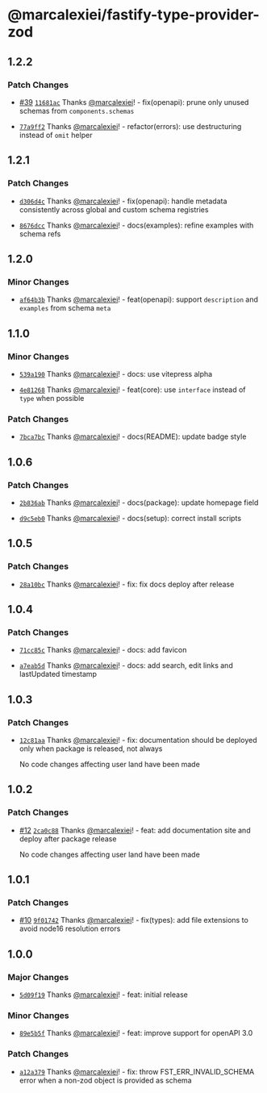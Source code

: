 # @marcalexiei/fastify-type-provider-zod

## 1.2.2

### Patch Changes

- [#39](https://github.com/marcalexiei/fastify-type-provider-zod/pull/39) [`11681ac`](https://github.com/marcalexiei/fastify-type-provider-zod/commit/11681acd7e99412d1ae6550ba2a08e28ae59c94b) Thanks [@marcalexiei](https://github.com/marcalexiei)! - fix(openapi): prune only unused schemas from `components.schemas`

- [`77a9ff2`](https://github.com/marcalexiei/fastify-type-provider-zod/commit/77a9ff2998ff3a2b319708f11c953a7424c2b109) Thanks [@marcalexiei](https://github.com/marcalexiei)! - refactor(errors): use destructuring instead of `omit` helper

## 1.2.1

### Patch Changes

- [`d306d4c`](https://github.com/marcalexiei/fastify-type-provider-zod/commit/d306d4c4f1666bd9ab5d30f0445d75e6550609d6) Thanks [@marcalexiei](https://github.com/marcalexiei)! - fix(openapi): handle metadata consistently across global and custom schema registries

- [`8676dcc`](https://github.com/marcalexiei/fastify-type-provider-zod/commit/8676dcc24dcc807787d606959fb85d0ab779885a) Thanks [@marcalexiei](https://github.com/marcalexiei)! - docs(examples): refine examples with schema refs

## 1.2.0

### Minor Changes

- [`af64b3b`](https://github.com/marcalexiei/fastify-type-provider-zod/commit/af64b3b32a1f5d105af4e6f0be9f51073fbdf82e) Thanks [@marcalexiei](https://github.com/marcalexiei)! - feat(openapi): support `description` and `examples` from schema `meta`

## 1.1.0

### Minor Changes

- [`539a190`](https://github.com/marcalexiei/fastify-type-provider-zod/commit/539a190a629e32813fe26a4e80c706ea50dab2c9) Thanks [@marcalexiei](https://github.com/marcalexiei)! - docs: use vitepress alpha

- [`4e81268`](https://github.com/marcalexiei/fastify-type-provider-zod/commit/4e81268e781a4b7fa499f730ac88a4d3ce825b35) Thanks [@marcalexiei](https://github.com/marcalexiei)! - feat(core): use `interface` instead of `type` when possible

### Patch Changes

- [`7bca7bc`](https://github.com/marcalexiei/fastify-type-provider-zod/commit/7bca7bc0f3defecdba2bea1cffdc66c012ea1286) Thanks [@marcalexiei](https://github.com/marcalexiei)! - docs(README): update badge style

## 1.0.6

### Patch Changes

- [`2b836ab`](https://github.com/marcalexiei/fastify-type-provider-zod/commit/2b836ab6e48220c27c24c40182806a65aba547a3) Thanks [@marcalexiei](https://github.com/marcalexiei)! - docs(package): update homepage field

- [`d9c5eb0`](https://github.com/marcalexiei/fastify-type-provider-zod/commit/d9c5eb0c3b309969a4259f1cdac3aa051af8a290) Thanks [@marcalexiei](https://github.com/marcalexiei)! - docs(setup): correct install scripts

## 1.0.5

### Patch Changes

- [`28a10bc`](https://github.com/marcalexiei/fastify-type-provider-zod/commit/28a10bc2d9098b0fb34d0966d56eca07ed784514) Thanks [@marcalexiei](https://github.com/marcalexiei)! - fix: fix docs deploy after release

## 1.0.4

### Patch Changes

- [`71cc85c`](https://github.com/marcalexiei/fastify-type-provider-zod/commit/71cc85c6ac75da5919e83d7864a06740954f5227) Thanks [@marcalexiei](https://github.com/marcalexiei)! - docs: add favicon

- [`a7eab5d`](https://github.com/marcalexiei/fastify-type-provider-zod/commit/a7eab5dec609753b76ed14a20e40fa3c9e56558b) Thanks [@marcalexiei](https://github.com/marcalexiei)! - docs: add search, edit links and lastUpdated timestamp

## 1.0.3

### Patch Changes

- [`12c81aa`](https://github.com/marcalexiei/fastify-type-provider-zod/commit/12c81aa176d5c17b7c3a8f44d01562bf1b633d88) Thanks [@marcalexiei](https://github.com/marcalexiei)! - fix: documentation should be deployed only when package is released, not always

  No code changes affecting user land have been made

## 1.0.2

### Patch Changes

- [#12](https://github.com/marcalexiei/fastify-type-provider-zod/pull/12) [`2ca0c88`](https://github.com/marcalexiei/fastify-type-provider-zod/commit/2ca0c88b5fa89e77bf7a2f6ab373e7d30ce39506) Thanks [@marcalexiei](https://github.com/marcalexiei)! - feat: add documentation site and deploy after package release

  No code changes affecting user land have been made

## 1.0.1

### Patch Changes

- [#10](https://github.com/marcalexiei/fastify-type-provider-zod/pull/10) [`9f01742`](https://github.com/marcalexiei/fastify-type-provider-zod/commit/9f017426e8814ae05fcb293b16eb4acdf5e9ca31) Thanks [@marcalexiei](https://github.com/marcalexiei)! - fix(types): add file extensions to avoid node16 resolution errors

## 1.0.0

### Major Changes

- [`5d09f19`](https://github.com/marcalexiei/fastify-type-provider-zod/commit/5d09f19e161b8d51668c77e513609ba0681c9b57) Thanks [@marcalexiei](https://github.com/marcalexiei)! - feat: initial release

### Minor Changes

- [`89e5b5f`](https://github.com/marcalexiei/fastify-type-provider-zod/commit/89e5b5fcae72311667accb765bd795ebfcb38fd8) Thanks [@marcalexiei](https://github.com/marcalexiei)! - feat: improve support for openAPI 3.0

### Patch Changes

- [`a12a379`](https://github.com/marcalexiei/fastify-type-provider-zod/commit/a12a379c5fa706d2cfc63ad712c93e82b36d3474) Thanks [@marcalexiei](https://github.com/marcalexiei)! - fix: throw FST_ERR_INVALID_SCHEMA error when a non-zod object is provided as schema

